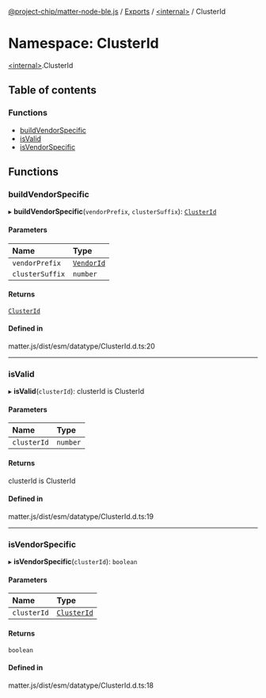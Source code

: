 [@project-chip/matter-node-ble.js](../README.md) / [Exports](../modules.md) / [\<internal\>](internal_.md) / ClusterId

# Namespace: ClusterId

[\<internal\>](internal_.md).ClusterId

## Table of contents

### Functions

- [buildVendorSpecific](internal_.ClusterId.md#buildvendorspecific)
- [isValid](internal_.ClusterId.md#isvalid)
- [isVendorSpecific](internal_.ClusterId.md#isvendorspecific)

## Functions

### buildVendorSpecific

▸ **buildVendorSpecific**(`vendorPrefix`, `clusterSuffix`): [`ClusterId`](internal_.md#clusterid)

#### Parameters

| Name | Type |
| :------ | :------ |
| `vendorPrefix` | [`VendorId`](internal_.md#vendorid) |
| `clusterSuffix` | `number` |

#### Returns

[`ClusterId`](internal_.md#clusterid)

#### Defined in

matter.js/dist/esm/datatype/ClusterId.d.ts:20

___

### isValid

▸ **isValid**(`clusterId`): clusterId is ClusterId

#### Parameters

| Name | Type |
| :------ | :------ |
| `clusterId` | `number` |

#### Returns

clusterId is ClusterId

#### Defined in

matter.js/dist/esm/datatype/ClusterId.d.ts:19

___

### isVendorSpecific

▸ **isVendorSpecific**(`clusterId`): `boolean`

#### Parameters

| Name | Type |
| :------ | :------ |
| `clusterId` | [`ClusterId`](internal_.md#clusterid) |

#### Returns

`boolean`

#### Defined in

matter.js/dist/esm/datatype/ClusterId.d.ts:18
